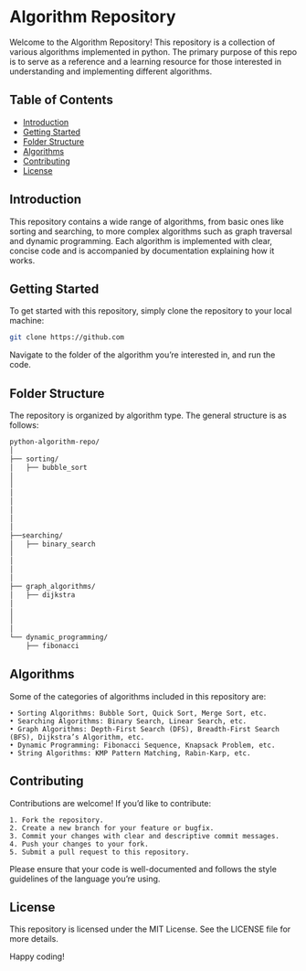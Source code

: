 # Algorithm Repository

Welcome to the Algorithm Repository! This repository is a collection of various algorithms implemented in python. The primary purpose of this repo is to serve as a reference and a learning resource for those interested in understanding and implementing different algorithms.

## Table of Contents

- [Introduction](#introduction)
- [Getting Started](#getting-started)
- [Folder Structure](#folder-structure)
- [Algorithms](#algorithms)
- [Contributing](#contributing)
- [License](#license)

## Introduction

This repository contains a wide range of algorithms, from basic ones like sorting and searching, to more complex algorithms such as graph traversal and dynamic programming. Each algorithm is implemented with clear, concise code and is accompanied by documentation explaining how it works.

## Getting Started

To get started with this repository, simply clone the repository to your local machine:

```bash
git clone https://github.com
```

Navigate to the folder of the algorithm you’re interested in, and run the code.

## Folder Structure

The repository is organized by algorithm type. The general structure is as follows:

```md
python-algorithm-repo/
│
├── sorting/
│   ├── bubble_sort
│   
│   
│   
│   
│   
│   
│
├──searching/
│   ├── binary_search
│   
│  
│   
│
├── graph_algorithms/
│   ├── dijkstra
│   
│   
│   
│
└── dynamic_programming/
    ├── fibonacci

```

## Algorithms

Some of the categories of algorithms included in this repository are:

    • Sorting Algorithms: Bubble Sort, Quick Sort, Merge Sort, etc.
	• Searching Algorithms: Binary Search, Linear Search, etc.
	• Graph Algorithms: Depth-First Search (DFS), Breadth-First Search (BFS), Dijkstra’s Algorithm, etc.
	• Dynamic Programming: Fibonacci Sequence, Knapsack Problem, etc.
	• String Algorithms: KMP Pattern Matching, Rabin-Karp, etc.

## Contributing

Contributions are welcome! If you’d like to contribute:

    1. Fork the repository.
    2. Create a new branch for your feature or bugfix.
    3. Commit your changes with clear and descriptive commit messages.
    4. Push your changes to your fork. 
    5. Submit a pull request to this repository.

Please ensure that your code is well-documented and follows the style guidelines of the language you’re using.

## License

This repository is licensed under the MIT License. See the LICENSE file for more details.

Happy coding!